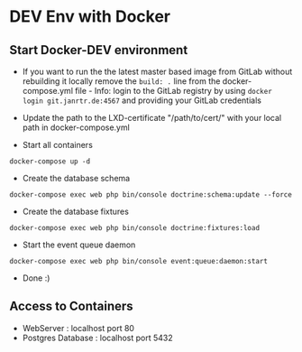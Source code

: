 # DEV Env with Docker

## Start Docker-DEV environment

- If you want to run the the latest master based image from GitLab without rebuilding it locally remove the <code>build: .</code> line from the docker-compose.yml file - Info: login to the GitLab registry by using <code>docker login git.janrtr.de:4567</code> and providing your GitLab credentials

- Update the path to the LXD-certificate "/path/to/cert/" with your local path in docker-compose.yml 

- Start all containers
```
docker-compose up -d
```
- Create the database schema 
```
docker-compose exec web php bin/console doctrine:schema:update --force
```
- Create the database fixtures 
```
docker-compose exec web php bin/console doctrine:fixtures:load
```
- Start the event queue daemon
```
docker-compose exec web php bin/console event:queue:daemon:start
```

- Done :)

## Access to Containers
- WebServer : localhost port 80
- Postgres Database : localhost port 5432